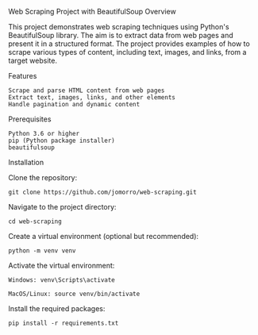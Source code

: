 Web Scraping Project with BeautifulSoup
Overview

This project demonstrates web scraping techniques using Python's BeautifulSoup library. The aim is to extract data from web pages and present it in a structured format. The project provides examples of how to scrape various types of content, including text, images, and links, from a target website.

Features

    Scrape and parse HTML content from web pages
    Extract text, images, links, and other elements
    Handle pagination and dynamic content

Prerequisites

    Python 3.6 or higher
    pip (Python package installer)
    beautifulsoup

Installation

Clone the repository:

    git clone https://github.com/jomorro/web-scraping.git

Navigate to the project directory:

    cd web-scraping

Create a virtual environment (optional but recommended):

    python -m venv venv

Activate the virtual environment:

    Windows: venv\Scripts\activate

    MacOS/Linux: source venv/bin/activate

Install the required packages:

    pip install -r requirements.txt
